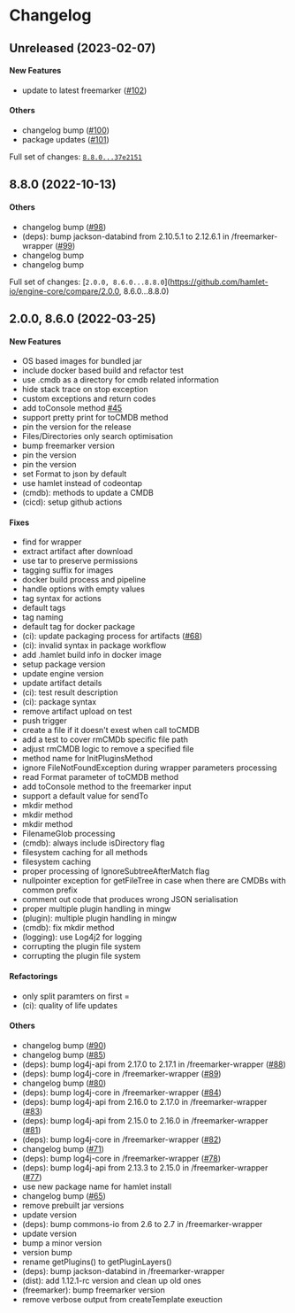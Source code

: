 # Changelog

## Unreleased (2023-02-07)

#### New Features

* update to latest freemarker ([#102](https://github.com/hamlet-io/engine-core/issues/102))
#### Others

* changelog bump ([#100](https://github.com/hamlet-io/engine-core/issues/100))
* package updates ([#101](https://github.com/hamlet-io/engine-core/issues/101))

Full set of changes: [`8.8.0...37e2151`](https://github.com/hamlet-io/engine-core/compare/8.8.0...37e2151)

## 8.8.0 (2022-10-13)

#### Others

* changelog bump ([#98](https://github.com/hamlet-io/engine-core/issues/98))
* (deps): bump jackson-databind from 2.10.5.1 to 2.12.6.1 in /freemarker-wrapper ([#99](https://github.com/hamlet-io/engine-core/issues/99))
* changelog bump
* changelog bump

Full set of changes: [`2.0.0, 8.6.0...8.8.0`](https://github.com/hamlet-io/engine-core/compare/2.0.0, 8.6.0...8.8.0)

## 2.0.0, 8.6.0 (2022-03-25)

#### New Features

* OS based images for bundled jar
* include docker based build and refactor test
* use .cmdb as a directory for cmdb related information
* hide stack trace on stop exception
* custom exceptions and return codes
* add toConsole method [#45](https://github.com/hamlet-io/engine-core/issues/45)
* support pretty print for toCMDB method
* pin the version for the release
* Files/Directories only search optimisation
* bump freemarker version
* pin the version
* pin the version
* set Format to json by default
* use hamlet instead of codeontap
* (cmdb): methods to update a CMDB
* (cicd): setup github actions
#### Fixes

* find for wrapper
* extract artifact after download
* use tar to preserve permissions
* tagging suffix for images
* docker build process and pipeline
* handle options with empty values
* tag syntax for actions
* default tags
* tag naming
* default tag for docker package
* (ci): update packaging process for artifacts ([#68](https://github.com/hamlet-io/engine-core/issues/68))
* (ci): invalid syntax in package workflow
* add .hamlet build info in docker image
* setup package version
* update engine version
* update artifact details
* (ci): test result description
* (ci): package syntax
* remove artifact upload on test
* push trigger
* create a file if it doesn't exest when call toCMDB
* add a test to cover rmCMDb specific file path
* adjust rmCMDB logic to remove a specified file
* method name for InitPluginsMethod
* ignore FileNotFoundException during wrapper parameters processing
* read Format parameter of toCMDB method
* add toConsole method to the freemarker input
* support a default value for sendTo
* mkdir method
* mkdir method
* mkdir method
* FilenameGlob processing
* (cmdb): always include isDirectory flag
* filesystem caching for all methods
* filesystem caching
* proper processing of IgnoreSubtreeAfterMatch flag
* nullpointer exception for getFileTree in case when there are CMDBs with common prefix
* comment out code that produces wrong JSON serialisation
* proper multiple plugin handling in mingw
* (plugin): multiple plugin handling in mingw
* (cmdb): fix mkdir method
* (logging): use Log4j2 for logging
* corrupting the plugin file system
* corrupting the plugin file system
#### Refactorings

* only split paramters on first =
* (ci): quality of life updates
#### Others

* changelog bump ([#90](https://github.com/hamlet-io/engine-core/issues/90))
* changelog bump ([#85](https://github.com/hamlet-io/engine-core/issues/85))
* (deps): bump log4j-api from 2.17.0 to 2.17.1 in /freemarker-wrapper ([#88](https://github.com/hamlet-io/engine-core/issues/88))
* (deps): bump log4j-core in /freemarker-wrapper ([#89](https://github.com/hamlet-io/engine-core/issues/89))
* changelog bump ([#80](https://github.com/hamlet-io/engine-core/issues/80))
* (deps): bump log4j-core in /freemarker-wrapper ([#84](https://github.com/hamlet-io/engine-core/issues/84))
* (deps): bump log4j-api from 2.16.0 to 2.17.0 in /freemarker-wrapper ([#83](https://github.com/hamlet-io/engine-core/issues/83))
* (deps): bump log4j-api from 2.15.0 to 2.16.0 in /freemarker-wrapper ([#81](https://github.com/hamlet-io/engine-core/issues/81))
* (deps): bump log4j-core in /freemarker-wrapper ([#82](https://github.com/hamlet-io/engine-core/issues/82))
* changelog bump ([#71](https://github.com/hamlet-io/engine-core/issues/71))
* (deps): bump log4j-core in /freemarker-wrapper ([#78](https://github.com/hamlet-io/engine-core/issues/78))
* (deps): bump log4j-api from 2.13.3 to 2.15.0 in /freemarker-wrapper ([#77](https://github.com/hamlet-io/engine-core/issues/77))
* use new package name for hamlet install
* changelog bump ([#65](https://github.com/hamlet-io/engine-core/issues/65))
* remove prebuilt jar versions
* update version
* (deps): bump commons-io from 2.6 to 2.7 in /freemarker-wrapper
* update version
* bump a minor version
* version bump
* rename getPlugins() to getPluginLayers()
* (deps): bump jackson-databind in /freemarker-wrapper
* (dist): add 1.12.1-rc version and clean up old ones
* (freemarker): bump freemarker version
* remove verbose output from createTemplate exeuction
